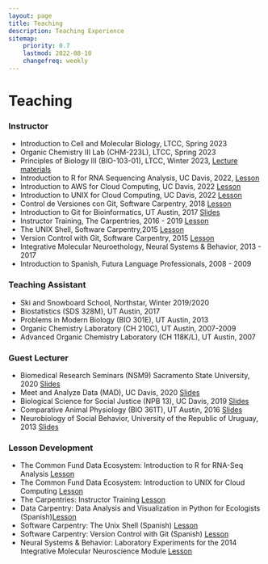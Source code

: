 ```yaml
---
layout: page
title: Teaching
description: Teaching Experience
sitemap:
    priority: 0.7
    lastmod: 2022-08-10
    changefreq: weekly
---
```


# Teaching


### Instructor 

- Introduction to Cell and Molecular Biology, LTCC, Spring 2023
- Organic Chemistry III Lab (CHM-223L), LTCC, Spring 2023
- Principles of Biology III (BIO-103-01), LTCC, Winter 2023, [Lecture materials](https://osf.io/aq5ek/)
- Introduction to R for RNA Sequencing Analysis, UC Davis, 2022,   [Lesson](https://training.nih-cfde.org/en/latest/General-Tools/R-for-RNA-Seq/)
- Introduction to AWS for Cloud Computing, UC Davis, 2022 [Lesson](https://training.nih-cfde.org/en/latest/Cloud-Platforms/Introduction-to-AWS/)
- Introduction to UNIX for Cloud Computing, UC Davis, 2022 [Lesson](https://training.nih-cfde.org/en/latest/General-Tools/UNIX/)    
- Control de Versiones con Git, Software Carpentry, 2018 [Lesson](https://swcarpentry.github.io/git-novice-es/)
- Introduction to Git for Bioinformatics, UT Austin, 2017 [Slides](https://www.slideshare.net/raynamharris/version-control-with-github-for-bioinformatics?qid=34d1014b-2c8a-4fc7-a76c-74517375570c&v=&b=&from_search=1)
- Instructor Training, The Carpentries, 2016 - 2019 [Lesson](https://carpentries.github.io/instructor-training/)
- The UNIX Shell, Software Carpentry,2015 [Lesson](https://swcarpentry.github.io/shell-novice/) 
- Version Control with Git, Software Carpentry, 2015 [Lesson](https://swcarpentry.github.io/git-novice/)  
- Integrative Molecular Neuroethology, Neural Systems & Behavior, 2013 - 2017
- Introduction to Spanish, Futura Language Professionals, 2008 - 2009


### Teaching Assistant

- Ski and Snowboard School, Northstar, Winter 2019/2020 
- Biostatistics (SDS 328M), UT Austin, 2017 
- Problems in Modern Biology (BIO 301E), UT Austin, 2013 
- Organic Chemistry Laboratory (CH 210C), UT Austin, 2007-2009 
- Advanced Organic Chemistry Laboratory (CH 118K/L), UT Austin, 2007 

### Guest Lecturer

- Biomedical Research Seminars (NSM9) Sacramento State University, 2020 [Slides](https://speakerdeck.com/raynamharris/a-journey-in-omics-research-from-the-bottom-of-the-ocean-to-the-top-of-a-mountain)
- Meet and Analyze Data (MAD), UC Davis, 2020 [Slides](https://speakerdeck.com/raynamharris/life-lessons-and-scientific-insight-from-methods-hypothesis-and-data-driven-research)
- Biological Science for Social Justice (NPB 13), UC Davis, 2019 [Slides](https://speakerdeck.com/raynamharris/biological-science-for-social-justice-democratizing-data-science)
- Comparative Animal Physiology (BIO 361T), UT Austin, 2016 [Slides](https://www.slideshare.net/raynamharris/evolution-of-social-brains)
- Neurobiology of Social Behavior, University of the Republic of Uruguay, 2013 [Slides](https://www.slideshare.net/raynamharris/time-and-money-techniques-for-neural-gene-expression-profiling?qid=54595bce-1803-439f-befd-c864596ed79c&v=&b=&from_search=6)

### Lesson Development 

- The Common Fund Data Ecosystem: Introduction to R for RNA-Seq Analysis [Lesson](https://training.nih-cfde.org/en/latest/General-Tools/R-for-RNA-Seq/)
- The Common Fund Data Ecosystem: Introduction to UNIX for Cloud Computing [Lesson](https://training.nih-cfde.org/en/latest/General-Tools/UNIX/)  
- The Carpentries: Instructor Training [Lesson](https://carpentries.github.io/instructor-training/)
- Data Carpentry: Data Analysis and Visualization in Python for Ecologists (Spanish)[Lesson](https://datacarpentry.org/python-ecology-lesson-es/index.html)
- Software Carpentry: The Unix Shell (Spanish) [Lesson](https://swcarpentry.github.io/shell-novice-es/) 
- Software Carpentry: Version Control with Git (Spanish) [Lesson](https://swcarpentry.github.io/git-novice-es/) 
- Neural Systems & Behavior: Laboratory Experiments for the 2014 Integrative Molecular Neuroscience Module [Lesson](https://github.com/raynamharris/2014_NSBLabManual)


